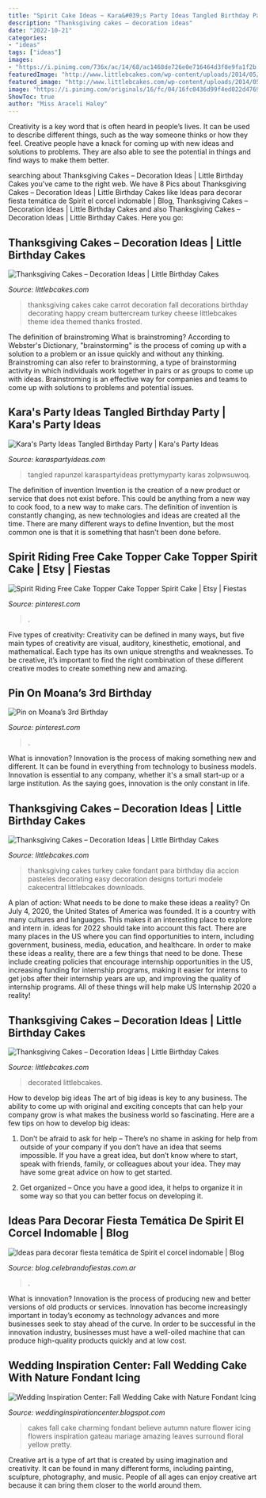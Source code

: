 ```yaml
---
title: "Spirit Cake Ideas ~ Kara&#039;s Party Ideas Tangled Birthday Party"
description: "Thanksgiving cakes – decoration ideas"
date: "2022-10-21"
categories:
- "ideas"
tags: ["ideas"]
images:
- "https://i.pinimg.com/736x/ac/14/68/ac1468de726e0e716464d3f8e9fa1f2b.jpg"
featuredImage: "http://www.littlebcakes.com/wp-content/uploads/2014/05/Thanksgiving-Cakes-Ideas.jpeg"
featured_image: "http://www.littlebcakes.com/wp-content/uploads/2014/05/Thanksgiving-Cakes-Ideas.jpeg"
image: "https://i.pinimg.com/originals/16/fc/04/16fc0436d99f4ed022d476902669b7fe.jpg"
ShowToc: true
author: "Miss Araceli Haley"
---
```



Creativity is a key word that is often heard in people’s lives. It can be used to describe different things, such as the way someone thinks or how they feel. Creative people have a knack for coming up with new ideas and solutions to problems. They are also able to see the potential in things and find ways to make them better.

	

		
searching about Thanksgiving Cakes – Decoration Ideas | Little Birthday Cakes you've came to the right web. We have 8 Pics about Thanksgiving Cakes – Decoration Ideas | Little Birthday Cakes like Ideas para decorar fiesta temática de Spirit el corcel indomable | Blog, Thanksgiving Cakes – Decoration Ideas | Little Birthday Cakes and also Thanksgiving Cakes – Decoration Ideas | Little Birthday Cakes. Here you go:
		
    
## Thanksgiving Cakes – Decoration Ideas | Little Birthday Cakes

<img loading=lazy src="http://www.littlebcakes.com/wp-content/uploads/2014/05/Thanksgiving-Cakes-Ideas.jpeg" onerror="this.onerror=null;this.src='https://tse1.mm.bing.net/th?id=OIP.tbUVkiKAfzmSLThQiC7K5QHaFj&amp;pid=15.1';" alt="Thanksgiving Cakes – Decoration Ideas | Little Birthday Cakes">

_Source: littlebcakes.com_

>thanksgiving cakes cake carrot decoration fall decorations birthday decorating happy cream buttercream turkey cheese littlebcakes theme idea themed thanks frosted. 

	

The definition of brainstroming
What is brainstroming? According to Webster's Dictionary, "brainstorming" is the process of coming up with a solution to a problem or an issue quickly and without any thinking. Brainstroming can also refer to brainstorming, a type of brainstorming activity in which individuals work together in pairs or as groups to come up with ideas. Brainstroming is an effective way for companies and teams to come up with solutions to problems and potential issues.

    
## Kara&#039;s Party Ideas Tangled Birthday Party | Kara&#039;s Party Ideas

<img loading=lazy src="https://karaspartyideas.com/wp-content/uploads/2020/03/Tangled-Birthday-Party-via-Karas-Party-Ideas-KarasPartyIdeas.com12-683x1024.jpg" onerror="this.onerror=null;this.src='https://tse3.mm.bing.net/th?id=OIP.E6fF2Ci2DQ-P64VLVaoo7QHaLG&amp;pid=15.1';" alt="Kara&#039;s Party Ideas Tangled Birthday Party | Kara&#039;s Party Ideas">

_Source: karaspartyideas.com_

>tangled rapunzel karaspartyideas prettymyparty karas zolpwsuwoq. 

	

The definition of invention
Invention is the creation of a new product or service that does not exist before. This could be anything from a new way to cook food, to a new way to make cars. The definition of invention is constantly changing, as new technologies and ideas are created all the time. There are many different ways to define Invention, but the most common one is that it is something that hasn't been done before.

    
## Spirit Riding Free Cake Topper Cake Topper Spirit Cake | Etsy | Fiestas

<img loading=lazy src="https://i.pinimg.com/736x/ac/14/68/ac1468de726e0e716464d3f8e9fa1f2b.jpg" onerror="this.onerror=null;this.src='https://tse4.mm.bing.net/th?id=OIP.D3vVV8rVZjiDQAa3q9uXoQHaHa&amp;pid=15.1';" alt="Spirit Riding Free Cake Topper Cake Topper Spirit Cake | Etsy | Fiestas">

_Source: pinterest.com_

>. 

	

Five types of creativity:
Creativity can be defined in many ways, but five main types of creativity are visual, auditory, kinesthetic, emotional, and mathematical. Each type has its own unique strengths and weaknesses. To be creative, it’s important to find the right combination of these different creative modes to create something new and amazing.

    
## Pin On Moana’s 3rd Birthday

<img loading=lazy src="https://i.pinimg.com/originals/16/fc/04/16fc0436d99f4ed022d476902669b7fe.jpg" onerror="this.onerror=null;this.src='https://tse1.mm.bing.net/th?id=OIP.mfed8U8KPaiN3C5DXq1pbwHaNK&amp;pid=15.1';" alt="Pin on Moana’s 3rd Birthday">

_Source: pinterest.com_

>. 

	

What is innovation?
Innovation is the process of making something new and different. It can be found in everything from technology to business models. Innovation is essential to any company, whether it's a small start-up or a large institution. As the saying goes, innovation is the only constant in life.

    
## Thanksgiving Cakes – Decoration Ideas | Little Birthday Cakes

<img loading=lazy src="http://www.littlebcakes.com/wp-content/uploads/2014/05/Thanksgiving-Cakes-Pictures.jpg" onerror="this.onerror=null;this.src='https://tse2.mm.bing.net/th?id=OIP.CSK7U59fk-PUyytij_tdAgHaFj&amp;pid=15.1';" alt="Thanksgiving Cakes – Decoration Ideas | Little Birthday Cakes">

_Source: littlebcakes.com_

>thanksgiving cakes turkey cake fondant para birthday dia accion pasteles decorating easy decoration designs torturi modele cakecentral littlebcakes downloads. 

	

A plan of action: What needs to be done to make these ideas a reality?
On July 4, 2020, the United States of America was founded. It is a country with many cultures and languages. This makes it an interesting place to explore and intern in. ideas for 2022 should take into account this fact. There are many places in the US where you can find opportunities to intern, including government, business, media, education, and healthcare. 
In order to make these ideas a reality, there are a few things that need to be done. These include creating policies that encourage internship opportunities in the US, increasing funding for internship programs, making it easier for interns to get jobs after their internship years are up, and improving the quality of internship programs. All of these things will help make US Internship 2020 a reality!

    
## Thanksgiving Cakes – Decoration Ideas | Little Birthday Cakes

<img loading=lazy src="https://www.littlebcakes.com/wp-content/uploads/2014/05/Thanksgiving-Cake-Ideas.jpg" onerror="this.onerror=null;this.src='https://tse1.mm.bing.net/th?id=OIP.q5xMr9aSqAz1fEIGmp9KWQHaGR&amp;pid=15.1';" alt="Thanksgiving Cakes – Decoration Ideas | Little Birthday Cakes">

_Source: littlebcakes.com_

>decorated littlebcakes. 

	

How to develop big ideas
The art of big ideas is key to any business. The ability to come up with original and exciting concepts that can help your company grow is what makes the business world so fascinating. Here are a few tips on how to develop big ideas:
1. Don’t be afraid to ask for help – There’s no shame in asking for help from outside of your company if you don’t have an idea that seems impossible. If you have a great idea, but don’t know where to start, speak with friends, family, or colleagues about your idea. They may have some great advice on how to get started.

2. Get organized – Once you have a good idea, it helps to organize it in some way so that you can better focus on developing it.

    
## Ideas Para Decorar Fiesta Temática De Spirit El Corcel Indomable | Blog

<img loading=lazy src="https://blog.celebrandofiestas.com.ar/wp-content/uploads/2019/12/torta_cake_spirit_decoracion_fiesta_celebrando-1-768x1024.jpg" onerror="this.onerror=null;this.src='https://tse1.mm.bing.net/th?id=OIP.i35Q9VEJLWlrkosf8zkMawHaJ4&amp;pid=15.1';" alt="Ideas para decorar fiesta temática de Spirit el corcel indomable | Blog">

_Source: blog.celebrandofiestas.com.ar_

>. 

	

What is innovation?
Innovation is the process of producing new and better versions of old products or services. Innovation has become increasingly important in today’s economy as technology advances and more businesses seek to stay ahead of the curve. In order to be successful in the innovation industry, businesses must have a well-oiled machine that can produce high-quality products quickly and at low cost.

    
## Wedding Inspiration Center: Fall Wedding Cake With Nature Fondant Icing

<img loading=lazy src="https://4.bp.blogspot.com/-Ruy3ZK7GKFU/T92C3Z8TyMI/AAAAAAAAAaU/arC3aSSijsY/s1600/Yellow+Floral+Surround+Fall+Wedding+Cake.jpg" onerror="this.onerror=null;this.src='https://tse4.mm.bing.net/th?id=OIP.kOQF13f3m4yn8oc79djfDAAAAA&amp;pid=15.1';" alt="Wedding Inspiration Center: Fall Wedding Cake with Nature Fondant Icing">

_Source: weddinginspirationcenter.blogspot.com_

>cakes fall cake charming fondant believe autumn nature flower icing flowers inspiration gateau mariage amazing leaves surround floral yellow pretty. 

	

Creative art is a type of art that is created by using imagination and creativity. It can be found in many different forms, including painting, sculpture, photography, and music. People of all ages can enjoy creative art because it can bring them closer to the world around them.

